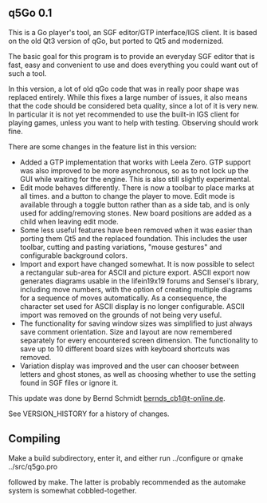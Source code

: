 ## q5Go 0.1

This is a Go player's tool, an SGF editor/GTP interface/IGS client.  It is
based on the old Qt3 version of qGo, but ported to Qt5 and modernized.

The basic goal for this program is to provide an everyday SGF editor that
is fast, easy and convenient to use and does everything you could want out
of such a tool.

In this version, a lot of old qGo code that was in really poor shape was
replaced entirely.  While this fixes a large number of issues, it also
means that the code should be considered beta quality, since a lot of it
is very new.  In particular it is not yet recommended to use the built-in
IGS client for playing games, unless you want to help with testing.
Observing should work fine.

There are some changes in the feature list in this version:
 * Added a GTP implementation that works with Leela Zero.  GTP support
   was also improved to be more asynchronous, so as to not lock up the GUI
   while waiting for the engine.
   This is also still slightly experimental.
 * Edit mode behaves differently.  There is now a toolbar to place
   marks at all times. and a button to change the player to move.
   Edit mode is available through a toggle button rather than as a side
   tab, and is only used for adding/removing stones.  New board positions
   are added as a child when leaving edit mode.
 * Some less useful features have been removed when it was easier than
   porting them Qt5 and the replaced foundation.  This includes the user
   toolbar, cutting and pasting variations, "mouse gestures" and
   configurable background colors.
 * Import and export have changed somewhat.  It is now possible to select
   a rectangular sub-area for ASCII and picture export.
   ASCII export now generates diagrams usable in the lifein19x19 forums
   and Sensei's library, including move numbers, with the option of creating
   multiple diagrams for a sequence of moves automatically.  As a
   consequence, the character set used for ASCII display is no longer
   configurable.  ASCII import was removed on the grounds of not
   being very useful.
 * The functionality for saving window sizes was simplified to just always
   save comment orientation.  Size and layout are now remembered separately
   for every encountered screen dimension.
   The functionality to save up to 10 different board sizes with
   keyboard shortcuts was removed.
 * Variation display was improved and the user can chooser between letters
   and ghost stones, as well as choosing whether to use the setting found
   in SGF files or ignore it.

This update was done by Bernd Schmidt <bernds_cb1@t-online.de>.

See VERSION_HISTORY for a history of changes.

## Compiling

Make a build subdirectory, enter it, and either run
  ../configure
or
  qmake ../src/q5go.pro

followed by make.  The latter is probably recommended as the automake system is somewhat
cobbled-together.